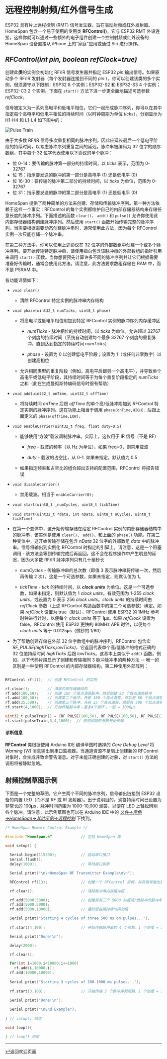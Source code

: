 <!-- 原文时间：2024.2.18，翻译时间：2024.5.15，校对时间：2024.5.30 -->


# 远程控制射频/红外信号生成

ESP32 具有片上远程控制 (RMT) 信号发生器，旨在驱动射频或红外发射器。HomeSpan 包含一个易于使用的专用类 **RFControl()**，它与 ESP32 RMT 外设连接，这样你就可以通过一些额外的电子组件创建一个控制射频或红外设备的 HomeSpan 设备直接从 iPhone 上的“家庭”应用或通过 Siri 进行操作。

## *RFControl(int pin, boolean refClock=true)*

创建此**类**的实例会初始化 RF/IR 信号发生器并指定 ESP32 *pin* 输出信号。如果驱动多个 RF/IR 发射器（每个发射器连接到不同的 *pin* ），你可以创建该类的多个实例，但须遵守以下限制：ESP32 8 个实例；ESP32-S2 和 ESP32-S3 4 个实例；ESP32-C3 2 个实例。下面在 `start()` 方法下进一步更全面地描述可选参数 *refClock*。

信号被定义为一系列高电平和低电平相位，它们一起形成脉冲序列，你可以在其中指定每个高电平和低电平相位的持续时间（以时钟周期为单位 *ticks*），分别显示为 H1-H4 和 L1-L4 如下图中的：

![Pulse Train](images/pulseTrain.png)

由于大多数 RF/IR 信号多次重复相同的脉冲序列，因此应延长最后一个低电平阶段的持续时间，以考虑脉冲序列重复之间的延迟。脉冲串被编码为 32 位字的顺序数组，其中每个 32 位字代表使用以下协议的单个脉冲：

  * 位 0-14：要传输的脉冲第一部分的持续时间，以 *ticks* 表示，范围为 0-32767
  * 位 15：指示要发送的脉冲的第一部分是高电平 (1) 还是低电平 (0)
  * 位 16-30：要传输的脉冲第二部分的持续时间，以 *ticks* 为单位，范围为 0-32767
  * 位 31：指示要发送的脉冲的第二部分是高电平 (1) 还是低电平 (0)

HomeSpan 提供了两种简单的方法来创建、存储和传输脉冲序列。第一种方法依赖于这样一个事实：RFControl 的每个实例都维护自己的内部存储器结构来存储任意长度的脉冲序列。下面描述的函数 `clear()`、 `add()` 和 `pulse()` 允许你使用此内部存储器结构创建脉冲序列。然后使用 `start()` 函数开始传输完整的脉冲序列。当需要根据需要动态创建脉冲串时，通常使用此方法，因为每个 RFControl 实例一次只能存储一个脉冲串。

在第二种方法中，你可以使用上述协议在 32 位字的外部数组中创建一个或多个脉冲序列。要开始传输特定脉冲串，请使用指向包含该脉冲串的外部数组的指针引用来调用 `start()` 函数。当你想要预先计算许多不同的脉冲序列并让它们根据需要准备好传输时，通常会使用此方法。请注意，此方法要求数组存储在 RAM 中，而不是 PSRAM 中。

各功能详情如下：

*  `void clear()`

   * 清除 RFControl 特定实例的脉冲串内存结构

*  `void phase(uint32_t numTicks, uint8_t phase)`

   * 将高电平或低电平相位附加到特定 RFControl 实例的脉冲序列内存缓冲区

     * *numTicks* - 脉冲相位的持续时间，以 *ticks* 为单位。允许超过 32767 个刻度的持续时间（系统自动创建每个最多 32767 个刻度的重复脉冲，直到达到指定的持续时间 *numTicks*）
    
     * *phase* - 设置为 0 以创建低电平阶段；设置为 1（或任何非零数字）以创建高相位
    
    * 允许相同类型的重复阶段（例如，高电平后跟另一个高电平），并导致单个高电平或低电平阶段，其持续时间等于为每个重复阶段指定的 *numTicks* 之和（此在生成曼彻斯特编码信号时很有帮助）

*  `void add(uint32_t onTime, uint32_t offTime)`

   * 将持续时间 *onTime* 后跟 *offTime* 的单个高/低脉冲附加到 RFControl 特定实例的脉冲序列。这在功能上相当于调用 `phase(onTime,HIGH);` 后跟上面定义的 `phase(offTime,LOW);`

*  `void enableCarrier(uint32_t freq, float duty=0.5)`

    * 能够使用“方波”载波调制脉冲串。实际上，这仅用于 IR 信号（不是 RF）
  
      * *freq* - 载波的频率（以 Hz 为单位）。如果 freq=0，则禁用载波
    
      * *duty* - 载波的占空比，从 0-1. 如果未指定，默认值为 0.5

    * 如果指定频率和占空比的组合超出支持的配置范围，RFControl 将报告错误

*  `void disableCarrier()`

    * 禁用载波。相当于 `enableCarrier(0);`

*  `void start(uint8_t _numCycles, uint8_t tickTime)`
*  `void start(uint32_t *data, int nData, uint8_t nCycles, uint8_t tickTime)`

* 在第一个变体中，这开始传输存储在给定 RFControl 实例的内部存储器结构中的脉冲串，该实例是使用 `clear()`、 `add()`、和上面的 `phase()` 功能。在第二种变体中，这开始传输存储在包含 *nData* 32 位字的外部数组 *data* 中的脉冲串。信号将输出到实例化 RFControl 时指定的引脚上。请注意，这是一个阻塞调用 - 该方法会等到传输完成后再返回。这不会在程序操作中产生明显的延迟，因为大多数 RF/IR 脉冲序列只有几十毫秒长
 
   * *numCycles* - 传输脉冲串的总次数（即值 3 表示脉冲串将传输一次，然后再传输 2 次）。这是一个可选参数，如果未指定，则默认值为 1。
   
   * *tickTime* - *tick* 的持续时间，以 ***clock units*** 为单位。这是一个可选参数，如果未指定，则默认值为 1  *clock units*。有效范围为 1-255 *clock units*，或设置为 0 表示 256 *clock units*。*clock units* 的持续时间由 *refClock* 参数（上述 RFControl 构造函数中的第二个可选参数）确定。如果 *refClock* 设置为 true（默认），RFControl 使用 ESP32 的 1MHz 参考时钟进行计时，以便每个 *clock units* 等于 1𝛍s。如果 *refClock* 设置为 false，RFControl 使用 ESP32 更快的 80MHz APB 时钟，以便每个 *clock units* 等于 0.0125𝛍s（微秒的 1/80）
   
* 为了帮助创建存储在外部 32 位字数组中的脉冲序列，RFControl 包含宏 *RF_PULSE(highTicks,lowTicks)*，它返回代表单个高/低脉冲的格式正确的 32 位值持续时间 *highTicks* 后跟 *lowTicks*。这基本上类似于 `add()` 函数。例如，以下代码片段显示了创建和传输相同 3 脉冲脉冲串的两种方法 -- 唯一的区别是一种使用 RFControl 的内部存储器结构，第二种使用外部阵列：

```C++

RFControl rf(11);  // 创建 RFControl 的实例

rf.clear();        // 清除内部存储器结构
rf.add(100,50);    // 创建 100 个高点滴答脉冲，然后创建 50 个低点滴答脉冲
rf.add(100,50);    // 创建第二个脉冲，先是 100 个高点滴答，然后是 50 个低点滴答
rf.add(25,500);    // 创建第三个脉冲，先有 25 个高点滴答，然后有 500 个低点滴答
rf.start(4,1000);  // 开始传输脉冲串；重复4个循环；一刻 = 1000𝛍s

uint32_t pulseTrain[] = {RF_PULSE(100,50), RF_PULSE(100,50), RF_PULSE(25,500)};    // 在外部阵列中创建相同的脉冲序列
rf.start(pulseTrain,3,4,1000);  // 使用相同的参数开始传输
```
#### 诊断信息

**RFControl** 类根据使用 Arduino IDE 编译草图时选择的 *Core Debug Level* 将 *Warning \[W\]* 消息输出到串口监视器。当通道资源不足阻止创建新的 RFControl 对象时，会生成非致命警告消息。对于未能正确创建的对象，对 `start()` 方法的调用将被静默忽略。

## 射频控制草图示例

下面是一个完整的草图，它产生两个不同的脉冲序列，信号输出链接到 ESP32 设备的内置 LED（而不是 RF 或 IR 发射器）。出于说明目的，滴答持续时间已设置为非常长的 100𝛍s，脉冲时间范围为 1000-10,000 滴答，以便在 LED 上轻松辨别各个脉冲。请注意，此示例草图也可以在 Arduino IDE 中的 [*文件→示例→HomeSpan→其他示例→远程控制*](../examples/Other%20Examples/RemoteControl) 下找到。

```C++
/* HomeSpan Remote Control Example */

#include "HomeSpan.h"             // 包括 HomeSpan 库

void setup() {     
 
  Serial.begin(115200);           // 启动串口接口
  Serial.flush();
  delay(1000);                    // 等待接口刷新

  Serial.print("\n\nHomeSpan RF Transmitter Example\n\n");

  RFControl rf(13);               // 创建一个 RFControl 实例，并将信号输出到 ESP32 上的引脚 13

  rf.clear();                     // 清除脉冲串内存缓冲区

  rf.add(5000,5000);              // 创建具有三个 5000 刻度高/低脉冲的脉冲串
  rf.add(5000,5000);
  rf.add(5000,10000);             // 最终低谷期持续时间加倍

  Serial.print("Starting 4 cycles of three 500 ms on pulses...");
  
  rf.start(4,100);                // 开始传输脉冲串的 4 个周期，1 个刻度 = 100 微秒

  Serial.print("Done!\n");

  delay(2000);

  rf.clear();

  for(int i=1000;i<10000;i+=1000)
    rf.add(i,10000-i);
  rf.add(10000,10000);
  
  Serial.print("Starting 3 cycles of 100-1000 ms pulses...");
  
  rf.start(3,100);                // 开始传输 3 个脉冲序列周期，1 个刻度 = 100

  Serial.print("Done!\n");
  
  Serial.print("\nEnd Example");
  
} // setup() 结束

void loop(){

} // loop() 结束
```

---

[↩️](../README.md#resources)返回欢迎页面
